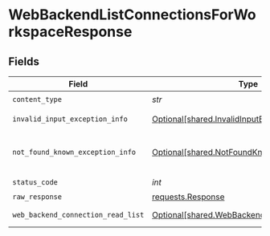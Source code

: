 # WebBackendListConnectionsForWorkspaceResponse


## Fields

| Field                                                                                                | Type                                                                                                 | Required                                                                                             | Description                                                                                          |
| ---------------------------------------------------------------------------------------------------- | ---------------------------------------------------------------------------------------------------- | ---------------------------------------------------------------------------------------------------- | ---------------------------------------------------------------------------------------------------- |
| `content_type`                                                                                       | *str*                                                                                                | :heavy_check_mark:                                                                                   | N/A                                                                                                  |
| `invalid_input_exception_info`                                                                       | [Optional[shared.InvalidInputExceptionInfo]](../../models/shared/invalidinputexceptioninfo.md)       | :heavy_minus_sign:                                                                                   | Input failed validation                                                                              |
| `not_found_known_exception_info`                                                                     | [Optional[shared.NotFoundKnownExceptionInfo]](../../models/shared/notfoundknownexceptioninfo.md)     | :heavy_minus_sign:                                                                                   | Object with given id was not found.                                                                  |
| `status_code`                                                                                        | *int*                                                                                                | :heavy_check_mark:                                                                                   | N/A                                                                                                  |
| `raw_response`                                                                                       | [requests.Response](https://requests.readthedocs.io/en/latest/api/#requests.Response)                | :heavy_minus_sign:                                                                                   | N/A                                                                                                  |
| `web_backend_connection_read_list`                                                                   | [Optional[shared.WebBackendConnectionReadList]](../../models/shared/webbackendconnectionreadlist.md) | :heavy_minus_sign:                                                                                   | Successful operation                                                                                 |